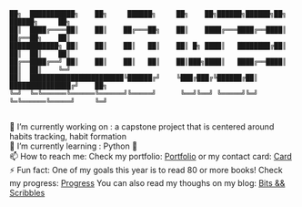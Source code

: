 
``` 
██╗  ███████████╗    ██╗     ██████╗     ██╗    ██╗██████╗██████╗██╗    ██████╗     ██╗
██║  ████╔════██║    ██║    ██╔═══██╗    ██║    ████╔═══████╔══████║    ██╔══██╗    ██║
████████████╗ ██║    ██║    ██║   ██║    ██║ █╗ ████║   ████████╔██║    ██║  ██║    ██║
██╔══████╔══╝ ██║    ██║    ██║   ██║    ██║███╗████║   ████╔══████║    ██║  ██║    ╚═╝
██║  ███████████████████████╚██████╔╝    ╚███╔███╔╚██████╔██║  ███████████████╔╝    ██╗
╚═╝  ╚═╚══════╚══════╚══════╝╚═════╝      ╚══╝╚══╝ ╚═════╝╚═╝  ╚═╚══════╚═════╝     ╚═╝
                                                                                       
```
<!--
**vicmoon/vicmoon** is a ✨ _special_ ✨ repository because its `README.md` (this file) appears on your GitHub profile.

Here are some ideas to get you started:

- 🔭 I’m currently working on ...
- 🌱 I’m currently learning ...
- 👯 I’m looking to collaborate on ...
- 🤔 I’m looking for help with ...
- 💬 Ask me about ...
- 📫 How to reach me: ...
- 😄 Pronouns: ...
- ⚡ Fun fact: ...
-->

🔭 I’m currently working on : a capstone project that is centered around habits tracking, habit formation <br>
🌱 I’m currently learning : Python 🐍 <br> 
📫 How to reach me: Check my portfolio: 
<a href="https://victoriamunteanuportfolio.net/contact">Portfolio</a> 
or my contact card: 
<a href="https://pythonnamecard-production.up.railway.app/">Card</a> 
<br>
⚡ Fun fact: One of my goals this year is to read 80 or more books! Check my progress: 
<a href="https://pythonsqliteandsqlalchemy-production.up.railway.app/">Progress</a> You can also read my thoughs on my blog: 
<a href="https://www.bitsandscribbles.com/api/v1/posts/" > Bits && Scribbles </a>
<br>




